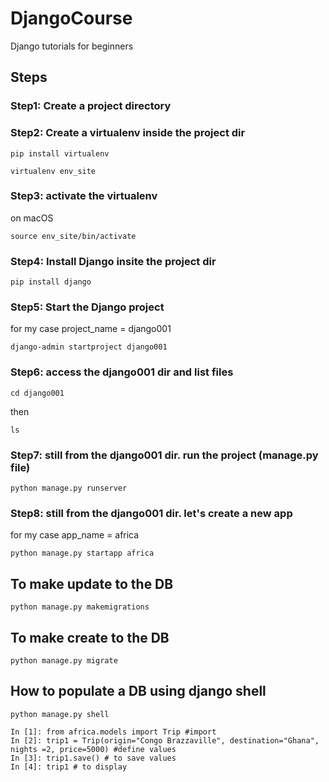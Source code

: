 # DjangoCourse
Django tutorials for beginners


## Steps
### Step1: Create a project directory
### Step2: Create a virtualenv inside the project dir
```
pip install virtualenv
```
```
virtualenv env_site
```
### Step3: activate the virtualenv
on macOS
```
source env_site/bin/activate
```
### Step4: Install Django insite the project dir
```
pip install django
```
### Step5: Start the Django project 
for my case project_name = django001
```
django-admin startproject django001
```

### Step6: access the django001 dir and list files
```
cd django001
```
then
```
ls
```
### Step7: still from the django001 dir. run the project (manage.py file)
```
python manage.py runserver
```
### Step8: still from the django001 dir. let's create a new app
for my case app_name = africa
```
python manage.py startapp africa
```

## To make update to the DB
```
python manage.py makemigrations
```
## To make create to the DB
```
python manage.py migrate
```
## How to populate a DB using django shell
```
python manage.py shell
```
```
In [1]: from africa.models import Trip #import
In [2]: trip1 = Trip(origin="Congo Brazzaville", destination="Ghana", nights =2, price=5000) #define values
In [3]: trip1.save() # to save values
In [4]: trip1 # to display
```






















